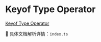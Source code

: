 # Keyof Type Operator

[Keyof Type Operator](https://www.typescriptlang.org/docs/handbook/2/keyof-types.html#handbook-content)

🚀 具体文档解析详情：`index.ts`
